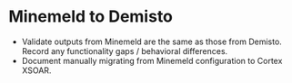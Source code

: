 # Minemeld to Demisto
- Validate outputs from Minemeld are the same as those from Demisto. Record any functionality gaps / behavioral differences.
- Document manually migrating from Minemeld configuration to Cortex XSOAR.
